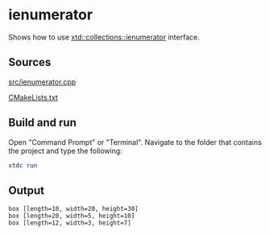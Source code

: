 # ienumerator

Shows how to use [xtd::collections::ienumerator](https://gammasoft71.github.io/xtd/reference_guides/latest/group__interfaces.html#ga1871d17c4798e1f712e5c7f09ff36506) interface.

## Sources

[src/ienumerator.cpp](src/ienumerator.cpp)

[CMakeLists.txt](CMakeLists.txt)

## Build and run

Open "Command Prompt" or "Terminal". Navigate to the folder that contains the project and type the following:

```cmake
xtdc run
```

## Output

```
box [length=10, width=20, height=30]
box [length=20, width=5, height=10]
box [length=12, width=3, height=7]
```
